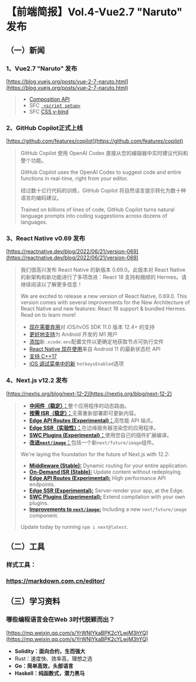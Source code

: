 
# 【前端简报】Vol.4-Vue2.7 "Naruto" 发布

## （一）新闻

### 1、Vue2.7 "Naruto" 发布

[https://blog.vuejs.org/posts/vue-2-7-naruto.html](https://blog.vuejs.org/posts/vue-2-7-naruto.html)

> - [Composition API](https://vuejs.org/guide/extras/composition-api-faq.html)
> - SFC [` <script setup>`](https://vuejs.org/api/sfc-script-setup.html)
> - SFC [CSS v-bind](https://vuejs.org/api/sfc-css-features.html#v-bind-in-css)



### 2、GitHub Copilot正式上线

[https://github.com/features/copilot](https://github.com/features/copilot)

> GitHub Copilot 使用 OpenAI Codex 直接从您的编辑器中实时建议代码和整个功能。
>
> GitHub Copilot uses the OpenAI Codex to suggest code and entire functions in real-time, right from your editor.
>
> 
>
> 经过数十亿行代码的训练，GitHub Copilot 将自然语言提示转化为数十种语言的编码建议。
>
> Trained on billions of lines of code, GitHub Copilot turns natural language prompts into coding suggestions across dozens of languages.





### 3、React Native v0.69 发布

[https://reactnative.dev/blog/2022/06/21/version-069](https://reactnative.dev/blog/2022/06/21/version-069)

> 我们很高兴发布 React Native 的新版本 0.69.0。此版本对 React Native 的新架构和新功能进行了多项改进：React 18 支持和捆绑的 Hermes。请继续阅读以了解更多信息！
>
> We are excited to release a new version of React Native, 0.69.0. This version comes with several improvements for the New Architecture of React Native and new features: React 18 support & bundled Hermes. Read on to learn more!
>
> 
>
> - [现在需要弃用](https://github.com/facebook/react-native/commit/982ca30de079d7e80bd0b50365d58b9048fb628f)对 iOS/tvOS SDK 11.0 版本 12.4+ 的支持
> - [更好地支持](https://github.com/facebook/react-native/commit/c5babd993a2bed2994ecc4710fa9e424b3e6cfc2)为 Android 开发的 M1 用户
> - [添加](https://github.com/facebook/react-native/commit/0480f56c5b5478b6ebe5ad88e347cad2810bfb17)新`.xcode.env`配置文件以更确定地获取节点可执行文件
> - [React Native 现在使用](https://github.com/facebook/react-native/commit/50c8e973f067d4ef1fc3c2eddd360a0709828968)来自 Android 11 的最新状态栏 API
> - [支持 C++17](https://github.com/facebook/react-native/commit/c2e4ae39b8a5c6534a3fa4dae4130166eda15169)
> - [iOS 调试菜单中的新](https://github.com/facebook/react-native/commit/1a1a304ed2023d60547aef65b1a7bf56467edf08) `hotkeysEnabled`选项






### 4、Next.js v12.2 发布

[https://nextjs.org/blog/next-12-2](https://nextjs.org/blog/next-12-2)

> - [**中间件（稳定）：**](https://nextjs.org/blog/next-12-2#middleware-stable)整个应用程序的动态路由。
> - [**按需 ISR（稳定）：**](https://nextjs.org/blog/next-12-2#on-demand-incremental-static-regeneration-stable)无需重新部署即可更新内容。
> - [**Edge API Routes (Experimental)：**](https://nextjs.org/blog/next-12-2#edge-api-routes-experimental)高性能 API 端点。
> - [**Edge SSR（实验性）：**](https://nextjs.org/blog/next-12-2#edge-server-rendering-experimental)在边缘服务器渲染您的应用程序。
> - [**SWC Plugins (Experimental)：**](https://nextjs.org/blog/next-12-2#swc-plugins-experimental)使用您自己的插件扩展编译。
> - [**改进`next/image`：**](https://nextjs.org/blog/next-12-2#improvements-to-nextimage)包括一个新`next/future/image`组件。
>
> 
>
> We're laying the foundation for the future of Next.js with 12.2:
>
> - [**Middleware (Stable):**](https://nextjs.org/blog/next-12-2#middleware-stable) Dynamic routing for your entire application.
> - [**On-Demand ISR (Stable):**](https://nextjs.org/blog/next-12-2#on-demand-incremental-static-regeneration-stable) Update content without redeploying.
> - [**Edge API Routes (Experimental):**](https://nextjs.org/blog/next-12-2#edge-api-routes-experimental) High performance API endpoints.
> - [**Edge SSR (Experimental):**](https://nextjs.org/blog/next-12-2#edge-server-rendering-experimental) Server-render your app, at the Edge.
> - [**SWC Plugins (Experimental):**](https://nextjs.org/blog/next-12-2#swc-plugins-experimental) Extend compilation with your own plugins.
> - [**Improvements to `next/image`:**](https://nextjs.org/blog/next-12-2#improvements-to-nextimage) Including a new `next/future/image` component.
>
> Update today by running `npm i next@latest`.





## （二）工具

### 样式工具：

### https://markdown.com.cn/editor/





## （三）学习资料

### 哪些编程语言会在Web 3时代脱颖而出？

[https://mp.weixin.qq.com/s/YrWNIYkaBPK2cYLwjM3hYQ](https://mp.weixin.qq.com/s/YrWNIYkaBPK2cYLwjM3hYQ)



+ **Solidity：面向合约，生而强大** 
+  Rust：速度快、效率高，理想之选
+  **Go：简单高效，头部语言** 
+  **Haskell：纯函数式，潜力黑马** 

